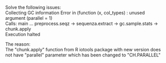 Solve the following issues:
<br>
Collecting GC information Error in (function (x, col_types) : unused argument (parallel = 1)
<br>
Calls: main ... preprocess.seqz -> sequenza.extract -> gc.sample.stats -> chunk.apply
<br>
Execution halted

The reason:
<br>
The "chunk.apply" function from R iotools package with new version does not have "parallel" parameter which has been changed to "CH.PARALLEL"
